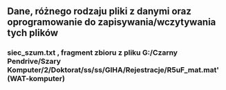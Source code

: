 ## Dane, różnego rodzaju pliki z danymi oraz oprogramowanie do zapisywania/wczytywania tych plików
### siec_szum.txt , fragment zbioru z pliku G:/Czarny Pendrive/Szary Komputer/2/Doktorat/ss/ss/GIHA/Rejestracje/R5uF_mat.mat' (WAT-komputer)
